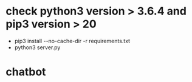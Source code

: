 # check python3 version > 3.6.4 and pip3 version > 20

- pip3 install --no-cache-dir -r requirements.txt
- python3 server.py

# chatbot
